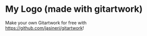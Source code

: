 # My Logo (made with gitartwork)
Make your own Gitartwork for free with https://github.com/jasineri/gitartwork!

